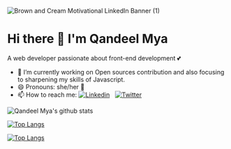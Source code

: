 ![Brown and Cream Motivational LinkedIn Banner (1)](https://user-images.githubusercontent.com/63254870/99305375-b0318800-2821-11eb-9246-47ca6948befd.png)

# Hi there 👋 I'm Qandeel Mya

A web developer passionate about front-end development 💕

- 🔭 I’m currently working on Open sources contribution and also focusing to sharpening my skills of Javascript.
- 😄 Pronouns: she/her 👧
- 📫 How to reach me:
[![Linkedin](https://img.shields.io/badge/linkedin-%230077B5.svg?&style=for-the-badge&logo=linkedin&logoColor=white)](https://www.linkedin.com/in/qandeel-mya/)
&nbsp;
[![Twitter](https://img.shields.io/badge/twitter-%231DA1F2.svg?&style=for-the-badge&logo=twitter&logoColor=white)](https://twitter.com/QandeelMya)

![Qandeel Mya's github stats](https://github-readme-stats.vercel.app/api?username=qmya&show_icons=true&theme=radical)

[![Top Langs](https://github-readme-stats.vercel.app/api/top-langs/?username=qmya)](https://github.com/qmya/github-readme-stats)

[![Top Langs](https://github-readme-stats.vercel.app/api/top-langs/?username=qmya&layout=compact)](https://github.com/qmya/github-readme-stats)

